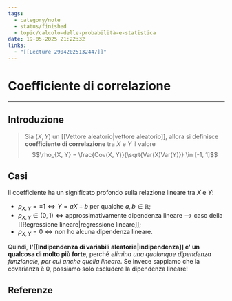 ```yaml
---
tags:
  - category/note
  - status/finished
  - topic/calcolo-delle-probabilità-e-statistica
date: 19-05-2025 21:22:32
links:
  - "[[Lecture 29042025132447]]"
---
```

# Coefficiente di correlazione
---
## Introduzione
> Sia $(X, Y)$ un [[Vettore aleatorio|vettore aleatorio]], allora si definisce **coefficiente di correlazione** tra $X$ e $Y$ il valore
> $$\rho_{X, Y} = \frac{Cov(X, Y)}{\sqrt{Var(X)Var(Y)}} \in [-1, 1]$$

## Casi
Il coefficiente ha un significato profondo sulla relazione lineare tra $X$ e $Y$:
- $\rho_{X, Y} = \pm 1 \iff Y = aX + b$ per qualche $a, b \in \mathbb{R}$;
- $\rho_{X, Y} \in (0, 1) \iff \text{approssimativamente dipendenza lineare}$ --> caso della [[Regressione lineare|regressione lineare]];
- $\rho_{X, Y} = 0 \iff \text{non ho alcuna dipendenza lineare}$.

Quindi, **l'[[Indipendenza di variabili aleatorie|indipendenza]] e' un qualcosa di molto più forte**, perché _elimina una qualunque dipendenza funzionale, per cui anche quella lineare_. Se invece sappiamo che la covarianza è 0, possiamo solo escludere la dipendenza lineare!

## Referenze